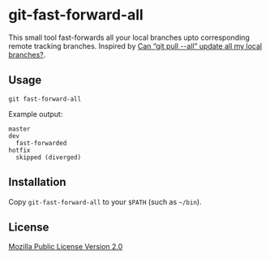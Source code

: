 # git-fast-forward-all

This small tool fast-forwards all your local branches upto corresponding remote tracking branches.
Inspired by [Can “git pull --all” update all my local branches?](https://stackoverflow.com/questions/4318161/can-git-pull-all-update-all-my-local-branches).

## Usage

```
git fast-forward-all
```

Example output:

```
master
dev
  fast-forwarded
hotfix
  skipped (diverged)
```

## Installation

Copy `git-fast-forward-all` to your `$PATH` (such as `~/bin`).

## License

[Mozilla Public License Version 2.0](https://www.mozilla.org/en-US/MPL/2.0/)
